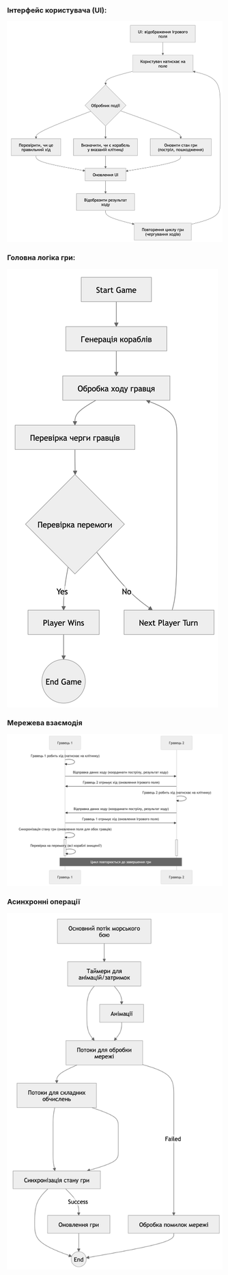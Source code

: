 ### Інтерфейс користувача (UI):

![img_2.png](diagram.png)

### Головна логіка гри:

![img_3.png](diagram-2.png)

### Мережева взаємодія

![img_4.png](step-3.png)

### Асинхронні операції

![img_5.png](diagram-3.png)
